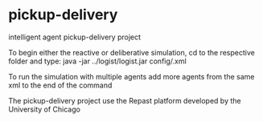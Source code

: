 pickup-delivery
===============

intelligent agent pickup-delivery project


To begin either the reactive or deliberative simulation, cd to the respective folder and type:
java -jar ../logist/logist.jar config/<agent type>.xml <agent name inside the xml>

To run the simulation with multiple agents add more agents from the same xml to the end of the command

The pickup-delivery project use the Repast platform developed by the University of Chicago
